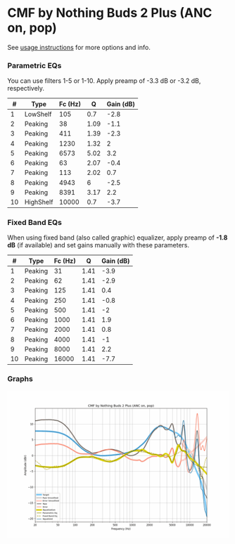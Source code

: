 # CMF by Nothing Buds 2 Plus (ANC on, pop)
See [usage instructions](https://github.com/jaakkopasanen/AutoEq#usage) for more options and info.

### Parametric EQs
You can use filters 1-5 or 1-10. Apply preamp of -3.3 dB or -3.2 dB, respectively.

|   # | Type      |   Fc (Hz) |    Q |   Gain (dB) |
|-----|-----------|-----------|------|-------------|
|   1 | LowShelf  |       105 | 0.7  |        -2.8 |
|   2 | Peaking   |        38 | 1.09 |        -1.1 |
|   3 | Peaking   |       411 | 1.39 |        -2.3 |
|   4 | Peaking   |      1230 | 1.32 |         2   |
|   5 | Peaking   |      6573 | 5.02 |         3.2 |
|   6 | Peaking   |        63 | 2.07 |        -0.4 |
|   7 | Peaking   |       113 | 2.02 |         0.7 |
|   8 | Peaking   |      4943 | 6    |        -2.5 |
|   9 | Peaking   |      8391 | 3.17 |         2.2 |
|  10 | HighShelf |     10000 | 0.7  |        -3.7 |

### Fixed Band EQs
When using fixed band (also called graphic) equalizer, apply preamp of **-1.8 dB** (if available) and set gains manually with these parameters.

|   # | Type    |   Fc (Hz) |    Q |   Gain (dB) |
|-----|---------|-----------|------|-------------|
|   1 | Peaking |        31 | 1.41 |        -3.9 |
|   2 | Peaking |        62 | 1.41 |        -2.9 |
|   3 | Peaking |       125 | 1.41 |         0.4 |
|   4 | Peaking |       250 | 1.41 |        -0.8 |
|   5 | Peaking |       500 | 1.41 |        -2   |
|   6 | Peaking |      1000 | 1.41 |         1.9 |
|   7 | Peaking |      2000 | 1.41 |         0.8 |
|   8 | Peaking |      4000 | 1.41 |        -1   |
|   9 | Peaking |      8000 | 1.41 |         2.2 |
|  10 | Peaking |     16000 | 1.41 |        -7.7 |

### Graphs
![](./CMF%20by%20Nothing%20Buds%202%20Plus%20(ANC%20on,%20pop).png)
